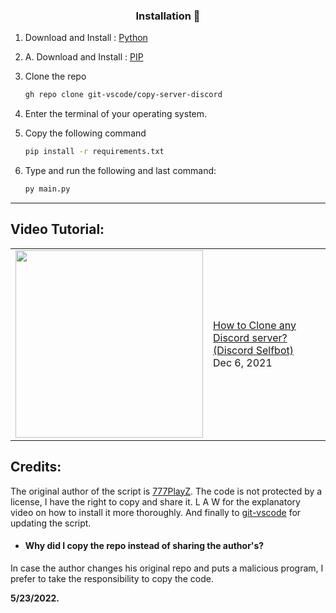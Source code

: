 <h3 align="center">Installation 🔧 </h3>

1. Download and Install : [Python](https://www.python.org/)
1. A. Download and Install : [PIP](https://pypi.python.org/pypi/pip)

2. Clone the repo
   ```sh
   gh repo clone git-vscode/copy-server-discord
   ```
   
3. Enter the terminal of your operating system.

4. Copy the following command 
    ```sh
    pip install -r requirements.txt
    ```
    
5. Type and run the following and last command:
    ```sh
    py main.py
    ```

---

## Video Tutorial:
<table><tr><td><a href="https://www.youtube.com/watch?v=ogifU7weUjA"><img width="300px" src="https://i.imgur.com/rOshltd.jpg"></a></td>
<td><a href="https://www.youtube.com/watch?v=ogifU7weUjA">How to Clone any Discord server? (Discord Selfbot)</a><br/>Dec 6, 2021</td></tr></table>


## Credits:

The original author of the script is [777PlayZ](https://github.com/777PlayZ "777PlayZ"). The code is not protected by a license, I have the right to copy and share it. L A W for the explanatory video on how to install it more thoroughly. And finally to [git-vscode](https://github.com/git-vscode "git-vscode") for updating the script.

- #### **Why did I copy the repo instead of sharing the author's?**
In case the author changes his original repo and puts a malicious program, I prefer to take the responsibility to copy the code.

**5/23/2022.**
